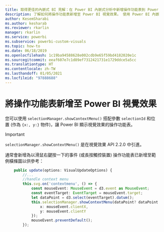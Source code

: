```yaml
---
title: 取得更佳的內嵌式 BI 見解：在 Power BI 內嵌式分析中新增操作功能表到 Power BI 視覺效果
description: 了解如何將操作功能表新增至 Power BI 視覺效果。 使用 Power BI 內嵌式分析，取得更佳的內嵌式 BI 見解。
author: KesemSharabi
ms.author: kesharab
ms.reviewer: rkarlin
manager: rkarlin
ms.service: powerbi
ms.subservice: powerbi-custom-visuals
ms.topic: how-to
ms.date: 06/18/2019
ms.openlocfilehash: 1c19ba94588628e002cdb9e65f59bd4182020e1c
ms.sourcegitcommit: eeaf607e7c1d89ef7312421731e1729ddce5a5cc
ms.translationtype: HT
ms.contentlocale: zh-TW
ms.lasthandoff: 01/05/2021
ms.locfileid: "97888688"
---
```

# <a name="add-context-menu-to-power-bi-visual"></a>將操作功能表新增至 Power BI 視覺效果

您可以使用 `selectionManager.showContextMenu()` 搭配參數 `selectionId` 和位置 (作為 `{x:, y:}` 物件)，讓 Power BI 顯示視覺效果的操作功能表。

> [!IMPORTANT]
> `selectionManager.showContextMenu()` 是在視覺效果 API 2.2.0 中引進。

通常會新增為以滑鼠右鍵按一下的事件 (或長按觸控裝置) 操作功能表已新增至範例橫條圖以供參考：

```typescript
    public update(options: VisualUpdateOptions) {
        //...
        //handle context menu
        this.svg.on('contextmenu', () => {
            const mouseEvent: MouseEvent = d3.event as MouseEvent;
            const eventTarget: EventTarget = mouseEvent.target;
            let dataPoint = d3.select(eventTarget).datum();
            this.selectionManager.showContextMenu(dataPoint? dataPoint.selectionId : {}, {
                x: mouseEvent.clientX,
                y: mouseEvent.clientY
            });
            mouseEvent.preventDefault();
        });
```
